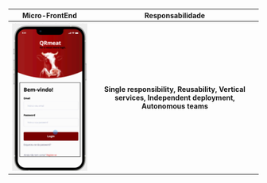 

|                                Micro-FrontEnd                                |           Responsabilidade            |     
|:---------------------------------------------------------------------------:|:---------------------------------------------------------------------------:|
| ![Alt text](../imagensFE/Imagem1.png?raw=true "Imagem1") | **Single responsibility, Reusability, Vertical services, Independent deployment, Autonomous teams**
